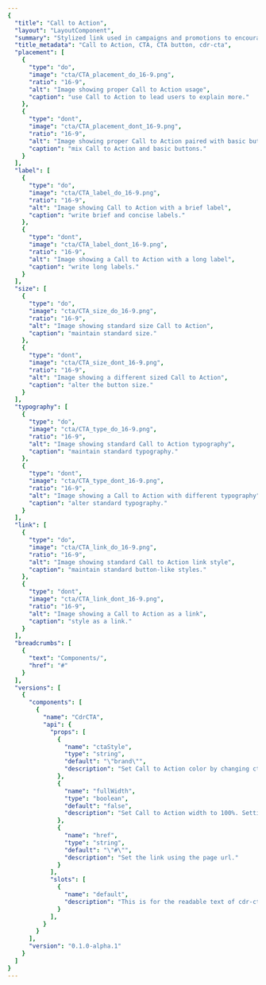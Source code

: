 ```yaml
---
{
  "title": "Call to Action",
  "layout": "LayoutComponent",
  "summary": "Stylized link used in campaigns and promotions to encourage users to further explore featured products, services or offers.",
  "title_metadata": "Call to Action, CTA, CTA button, cdr-cta",
  "placement": [
    {
      "type": "do",
      "image": "cta/CTA_placement_do_16-9.png",
      "ratio": "16-9",
      "alt": "Image showing proper Call to Action usage",
      "caption": "use Call to Action to lead users to explain more."
    },
    {
      "type": "dont",
      "image": "cta/CTA_placement_dont_16-9.png",
      "ratio": "16-9",
      "alt": "Image showing proper Call to Action paired with basic button",
      "caption": "mix Call to Action and basic buttons."
    }
  ],
  "label": [
    {
      "type": "do",
      "image": "cta/CTA_label_do_16-9.png",
      "ratio": "16-9",
      "alt": "Image showing Call to Action with a brief label",
      "caption": "write brief and concise labels."
    },
    {
      "type": "dont",
      "image": "cta/CTA_label_dont_16-9.png",
      "ratio": "16-9",
      "alt": "Image showing a Call to Action with a long label",
      "caption": "write long labels."
    }
  ],
  "size": [
    {
      "type": "do",
      "image": "cta/CTA_size_do_16-9.png",
      "ratio": "16-9",
      "alt": "Image showing standard size Call to Action",
      "caption": "maintain standard size."
    },
    {
      "type": "dont",
      "image": "cta/CTA_size_dont_16-9.png",
      "ratio": "16-9",
      "alt": "Image showing a different sized Call to Action",
      "caption": "alter the button size."
    }
  ],
  "typography": [
    {
      "type": "do",
      "image": "cta/CTA_type_do_16-9.png",
      "ratio": "16-9",
      "alt": "Image showing standard Call to Action typography",
      "caption": "maintain standard typography."
    },
    {
      "type": "dont",
      "image": "cta/CTA_type_dont_16-9.png",
      "ratio": "16-9",
      "alt": "Image showing a Call to Action with different typography",
      "caption": "alter standard typography."
    }
  ],
  "link": [
    {
      "type": "do",
      "image": "cta/CTA_link_do_16-9.png",
      "ratio": "16-9",
      "alt": "Image showing standard Call to Action link style",
      "caption": "maintain standard button-like styles."
    },
    {
      "type": "dont",
      "image": "cta/CTA_link_dont_16-9.png",
      "ratio": "16-9",
      "alt": "Image showing a Call to Action as a link",
      "caption": "style as a link."
    }
  ],
  "breadcrumbs": [
    {
      "text": "Components/",
      "href": "#"
    }
  ],
  "versions": [
    {
      "components": [
        {
          "name": "CdrCTA",
          "api": {
            "props": [
              {
                "name": "ctaStyle",
                "type": "string",
                "default": "\"brand\"",
                "description": "Set Call to Action color by changing ctaStyle to match different themes. \nPossible values: {brand, dark, light, sale}"
              },
              {
                "name": "fullWidth",
                "type": "boolean",
                "default": "false",
                "description": "Set Call to Action width to 100%. Setting it to true will set the width to 100% of the parent container. "
              },
              {
                "name": "href",
                "type": "string",
                "default": "\"#\"",
                "description": "Set the link using the page url."
              }
            ],
            "slots": [
              {
                "name": "default",
                "description": "This is for the readable text of cdr-cta."
              }
            ],
          }
        }
      ],
      "version": "0.1.0-alpha.1"
    }
  ]
}
---
```


<cdr-doc-tabs>
<template slot="Overview">
<cdr-doc-table-of-contents-shell>

## Dark

Use dark Call to Action over a light background image or color to provide proper contrast. This is the default Call to Action style.

<cdr-doc-example-code-pair :background-toggle="false" repository-href="https://github.com/rei/rei-cedar/tree/18.08.1/src/components/cta" sandbox-href="https://codesandbox.io/s/9ojj43x1op">

```html
  <cdr-cta 
    href="https://rei.com"
    cta-style="dark"
  >
    Explore travel tips &amp; gear
  </cdr-cta>
```

</cdr-doc-example-code-pair>

## Light

Use light Call to Action over a dark background image or color to provide proper contrast.

<cdr-doc-example-code-pair repository-href="https://github.com/rei/rei-cedar/tree/18.08.1/src/components/cta" sandbox-href="https://codesandbox.io/s/9ojj43x1op">

```html
  <cdr-cta 
    href="https://rei.com"
    cta-style="light"
  >
    Explore travel tips &amp; gear
  </cdr-cta>
```

</cdr-doc-example-code-pair>

## Sale

Use sale Call to Action for off-price placements.

<cdr-doc-example-code-pair repository-href="https://github.com/rei/rei-cedar/tree/18.08.1/src/components/cta" sandbox-href="https://codesandbox.io/s/9ojj43x1op">

```html
  <cdr-cta 
    href="https://rei.com"
    cta-style="sale"
  >
    Shop top-rated gear
  </cdr-cta>
```

</cdr-doc-example-code-pair>

## Brand

Use CTA blue link as an alternative.

<cdr-doc-example-code-pair repository-href="https://github.com/rei/rei-cedar/tree/18.08.1/src/components/cta" sandbox-href="https://codesandbox.io/s/9ojj43x1op">

```html
  <cdr-cta
    cta-style="brand"
    href="https://rei.com"
  >
    Explore travel tips &amp; gear
  </cdr-cta>
```

</cdr-doc-example-code-pair>

## Elevated

Adds drop shadow to increase contrast and visibility of Call to Action when placed over an image.

<cdr-doc-example-code-pair repository-href="https://github.com/rei/rei-cedar/tree/18.08.1/src/components/cta" sandbox-href="https://codesandbox.io/s/9ojj43x1op">

```html
  <cdr-cta 
    href="https://rei.com"
    cta-style="brand"
    modifier="elevated"
  >
    Explore travel tips &amp; gear
  </cdr-cta>
```

</cdr-doc-example-code-pair>

</cdr-doc-table-of-contents-shell>
</template>

<template slot="Design Guidelines">
<cdr-doc-table-of-contents-shell>

## Use when
- Encouraging a user to navigate to a new location
- Promoting a campaign, promotional advertisements, or email offers

## Don't use when

- Triggering interface interactions. Instead, use a [Button](/components/button/) component

## Foundation

- Use uppercase for all words within a Call to Action

## Content

Call to Action exists as a means to navigate users to a new location or additional information:

- Use clear and concise text
- Make it clear what happens when this link is clicked or tapped 
- For example, “Shop Backpacking” Call to Action on a homepage would navigate the user to an assortment of backpacking-related products available for purchase
- Use all caps for CTAs, not sentence case, title caps or all lowercase

To construct consistent and universal Call to Actions across the site:

- If leading to a Brand/Category/Activity Landing page, UI text for Call to Action should be **[Explore Brand/Category/Activity Name]**
- If leading to a Product Detail page, UI text for Call to Action should be **[Shop Product Name]**
- If leading to a Collection/Search Result, UI text for Call to Action should be **[Shop all Brand/Category/Activity Name]**

## Behavior

Avoid combining a Call to Action with a basic button. Disabling Call to Actions is not semantically supported.

<do-dont :examples="$page.frontmatter.placement" />

Write brief and concise Call to Action labels to ensure a good customer experience for mobile and desktop users.

<do-dont :examples="$page.frontmatter.label" />

Maintain standard size of a Call to Action.

<do-dont :examples="$page.frontmatter.size" />

Maintain typography styling for a Call to Action.

<do-dont :examples="$page.frontmatter.typography" />

Maintain button styling for a Call to Action. Do not style as a link.

<do-dont :examples="$page.frontmatter.link" />

## Accessibility

When using Call to Action with assistive technology:

- Use an aria-label to clarify information 
- Clearly and concisely label what happens when the Call to Action is clicked or tapped
- For example, aria-label might read: “Shop our \<specific advertising category\>"

Call to Action text and text links must comply to AA color contrast and text size accessibility compliance guidelines:

- Choose a the light button theme on dark background or dark button theme on light background
- Test color contrast for button themes against all backgrounds

This component has no specific WCAG compliance attributes built into the control. Call to Action can: 

- Receive keyboard focus by default
- Enable states: Focus, Hover, and Active

## Related Links

- [Button](/components/button/)
- [Links](/components/link/)


</cdr-doc-table-of-contents-shell>
</template>

<template slot="API">
<cdr-doc-table-of-contents-shell>
  
## Props
<cdr-doc-api type="prop" :api-data="$page.frontmatter.versions[0].components[0].api.props" />

## Slots
<cdr-doc-api type="slot" :api-data="$page.frontmatter.versions[0].components[0].api.slots" />

## Modifiers

- elevated

## Installation

Resources are available with the [cdr-cta package](https://www.npmjs.com/package/@rei/cdr-cta):

<cdr-doc-api type="installation" />

- Component: `@rei/cdr-cta`
- Component styles: `cdr-cta.css`

To incorporate the required assets for a component, use the following steps:

### #1. Install using NPM

Install the `cdr-cta` package using `npm` in your terminal:

_Terminal_

```bash
npm i -s @rei/cdr-link
```

### #2. Import Dependencies

_main.js_

```javascript
// import your required css
import "@rei/cdr-cta/dist/cdr-cta.css";

// CTA uses a 
import "@rei/cdr-link/dist/cdr-icon.css";
```

### #3. Add component to a template

_local.vue_

```vue
<template>
...
  <cdr-cta href="rei.com"></cdr-cta>
...
</template>

<script>
import { CdrCta } from '@rei/cdr-cta';
export default {
  ...
  components: {
    CdrCta
  }
}
</script>
```

## Usage

This example code renders a full width `cdr-cta`, with the `elevated` modifier and the `sale` theme.

```vue
<template>
  <cdr-cta 
    href="https://rei.com" 
    :full-width="true" 
    cta-style="sale" 
    modifier"elevated"
  >
    See our new gear!
  </cdr-cta>
</template>
```

The `cdr-cta` component looks like a button; however it's actually an anchor:
- Do not use when a button is preferable such as triggering an action
- Do not assign the role of button
- For basic links, use [cdr-link](/components/link/)

## Accessibility

- Ensure cdr-cta can be accessed via the keyboard. Don't manipulate the default tab index
- Ensure assistive technologies can find all cdr-cta links on a page by:
  - Using labels that are descriptive. Do not use "Click here" or "start here"
  - Describing the cdr-cta link's destination when clicked
  - Always providing an href attribute. Empty href attributes are not considered true links.
  - Use hidden text that can be read by screen readers, if screen space for text is minimal
  - Use an inline element for hidden text using the cdr-sr-only class
  ```vue
  <cdr-cta>
    Start here <span class="cdr-sr-only">for help finding the proper sleeping bag</span>
  </cdr-cta>
  ```

</cdr-doc-table-of-contents-shell>
</template>

<template slot="History">

## 1.0.0

### What's new

**CdrCTA** component:

- Includes suppoort for various themes
- Renders default and full-width sizes

Git commit reference [(b944d3a)](https://github.com/rei/rei-cedar/commit/b944d3a91b45dd1778d71674eaf26073f4521caa)

</template>
</cdr-doc-tabs>